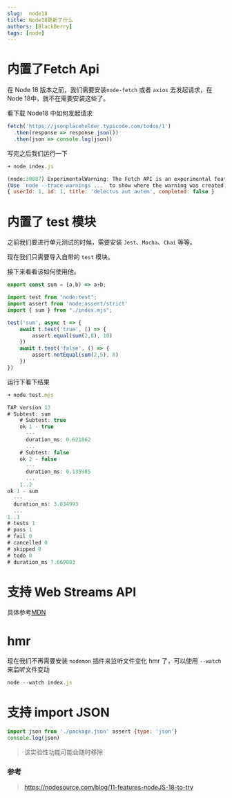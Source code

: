 ```yaml
---
slug:  node18
title: Node18更新了什么
authors: [BlackBerry]
tags: [node]
---
```



# 内置了Fetch Api
在 Node 18 版本之前，我们需要安装`node-fetch` 或者 `axios` 去发起请求，在 Node 18中，就不在需要安装这些了。

看下载 Node18 中如何发起请求

```js title="index.js"
fetch('https://jsonplaceholder.typicode.com/todos/1')
  .then(response => response.json())
  .then(json => console.log(json))
```

写完之后我们运行一下

```js
➜ node index.js 

(node:30887) ExperimentalWarning: The Fetch API is an experimental feature. This feature could change at any time
(Use `node --trace-warnings ...` to show where the warning was created)
{ userId: 1, id: 1, title: 'delectus aut autem', completed: false }
```


# 内置了 test 模块
之前我们要进行单元测试的时候，需要安装 `Jest`、`Mocha`、`Chai` 等等。

现在我们只需要导入自带的 `test` 模块。

接下来看看该如何使用他。


```js title="index.mjs"
export const sum = (a,b) => a+b;
```

```js title="test.mjs"
import test from "node:test";
import assert from 'node:assert/strict'
import { sum } from "./index.mjs";

test('sum', async t => {
    await t.test('true', () => {
        assert.equal(sum(2,8), 10)
    })
    await t.test('false', () => {
        assert.notEqual(sum(2,5), 8)
    })
})
```

运行下看下结果

```js
➜ node test.mjs

TAP version 13
# Subtest: sum
    # Subtest: true
    ok 1 - true
      ---
      duration_ms: 0.621862
      ...
    # Subtest: false
    ok 2 - false
      ---
      duration_ms: 0.135985
      ...
    1..2
ok 1 - sum
  ---
  duration_ms: 3.034993
  ...
1..1
# tests 1
# pass 1
# fail 0
# cancelled 0
# skipped 0
# todo 0
# duration_ms 7.669003
```

# 支持 Web Streams API
具体参考[MDN](https://developer.mozilla.org/en-US/docs/Web/API/Streams_API)

# hmr
现在我们不再需要安装 `nodemon` 插件来监听文件变化 hmr 了，可以使用 `--watch` 来监听文件变动

```js
node --watch index.js
```

# 支持 import JSON
```js
import json from './package.json' assert {type: 'json'}
console.log(json)
```
> 该实验性功能可能会随时移除

### 参考
> https://nodesource.com/blog/11-features-nodeJS-18-to-try